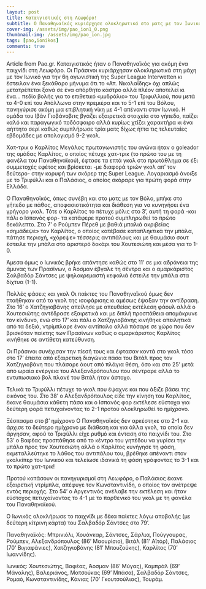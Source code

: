 ```yaml
---
layout: post
title: Καταιγιστικός στη Λεωφόρο!
subtitle: Ο Παναθηναϊκός κυριάρχησε ολοκληρωτικά στο ματς με τον Ιωνικό επικρατώντας 4-1
cover-img: /assets/img/pao_ion1_0.png
thumbnail-img: /assets/img/pao_ion.jpg
tags: [pao,ionikos]
comments: true
---
```

Article from Pao.gr.
Καταιγιστικός ήταν ο Παναθηναϊκός για ακόμη ένα παιχνίδι στη Λεωφόρο. Οι Πράσινοι κυριάρχησαν ολοκληρωτικά στη μάχη με τον Ιωνικό για την 6η αγωνιστική της Super League Interwetten κι έστειλαν ένα ξεκάθαρο μήνυμα ότι το «Απ. Νικολαΐδης» όχι απλώς μετατρέπεται ξανά σε ένα απόρθητο κάστρο αλλά πλέον αποτελεί κι ένα… πεδίο βολής για το επιθετικό «μυδράλιο» του Τριφυλλιού, που μετά το 4-0 επί του Απόλλωνα στην πρεμιέρα και το 5-1 επί του Βόλου, πανηγύρισε ακόμη μια επιβλητική νίκη με 4-1 απέναντι στον Ιωνικό. Η ομάδα του Ιβάν Γιοβάνοβιτς βγάζει εξαιρετικά στοιχεία στο γήπεδο, παίζει καλό και παραγωγικό ποδόσφαιρο αλλά κυρίως χτίζει χαρακτήρα κι ένα αήττητο σερί καθώς συμπλήρωσε τρία ματς δίχως ήττα τις τελευταίες εβδομάδες με απολογισμό 9-2 γκολ.

Χατ-τρικ ο Καρλίτος
Μεγάλος πρωταγωνιστής του αγώνα ήταν ο goleador της ομάδας Καρλίτος, ο οποίος πέτυχε χατ-τρικ (το πρώτο του με τη φανέλα του Παναθηναϊκού), έφτασε τα επτά γκολ στο πρωτάθλημα σε έξι συμμετοχές εφέτος και βρίσκεται -με διαφορά τριών γκολ απ’ τον δεύτερο- στην κορυφή των σκόρερ της Super League. Λογαριασμό άνοιξε με το Τριφύλλι και ο Παλάσιος, ο οποίος σκόραρε για πρώτη φορά στην Ελλάδα.

Ο Παναθηναϊκός, όπως συνέβη και στο ματς με τον Βόλο, μπήκε στο γήπεδο με πάθος, αποφασιστικότητα και διάθεση για να κυνηγήσει ένα γρήγορο γκολ. Τότε ο Καρλίτος το πέτυχε μόλις στο 3’, αυτή τη φορά -και πάλι ο Ισπανός φορ- τα κατάφερε προτού συμπληρωθεί το πρώτο δεκάλεπτο. Στο 7’ ο Ρούμπεν Πέρεθ με βαθιά μπαλιά ακριβείας «σημάδεψε» τον Καρλίτος, ο οποίος κατέβασε καταπληκτικά την μπάλα, πάτησε περιοχή, «χόρεψε» τέσσερις αντιπάλους και με θαυμάσιο σουτ έστειλε την μπάλα στο αριστερό δοκάρι του Χουτεσιώτη και μέσα για το 1-0.

Άμεσα όμως ο Ιωνικός βρήκε απάντησε καθώς στο 11’ σε μια αδράνεια της άμυνας των Πρασίνων, ο Άοσμαν έβγαλε τη σέντρα και ο αμαρκάριστος Σαλβαδόρ Σάντσες με ψηλοκρεμαστή κεφαλιά έστειλε την μπάλα στα δίχτυα (1-1).

Πολλές φάσεις και γκολ
Οι παίκτες του Παναθηναϊκού όμως δεν πτοήθηκαν από το γκολ της ισοφάρισης κι αμέσως έψαξαν την αντίδραση. Στο 16’ ο Χατζηγιοβάνης απείλησε με απευθείας εκτέλεση φάουλ αλλά ο Χουτεσιώτης αντέδρασε εξαιρετικά και με διπλή προσπάθεια απομάκρυνε τον κίνδυνο, ενώ στο 17’ και πάλι ο Χατζηγιοβάνης κινήθηκε απειλητικά από τα δεξιά, ντρίμπλαρε έναν αντίπαλο αλλά πάσαρε σε χώρο που δεν βρισκόταν παίκτης των Πρασίνων καθώς ο αμαρκάριστος Καρλίτος κινήθηκε σε αντίθετη κατεύθυνση.

Οι Πράσινοι συνέχισαν την πίεσή τους και έφτασαν κοντά στο γκολ τόσο στο 17’ έπειτα από εξαιρετική διαγώνια πάσα του Βιτάλ προς τον Χατζηγιοβάνη που πλάσαρε άουτ από πλάγια θέση, όσο και στο 25’ μετά από ωραία ενέργεια του Αλεξανδρόπουλου που σέντραρε αλλά το εντυπωσιακό βολ πλανέ του Βιτάλ ήταν άστοχο.

Τελικά το Τριφύλλι πέτυχε το γκολ που έψαχνε και που άξιζε βάσει της εικόνας του. Στο 38’ ο Αλεξανδρόπουλος είδε την κίνηση του Καρλίτος, έκανε θαυμάσια κάθετη πάσα και ο Ισπανός φορ εκτέλεσε εύστοχα για δεύτερη φορά πετυχαίνοντας το 2-1 προτού ολοκληρωθεί το ημίχρονο.

Ξέσπασμα στο β’ ημίχρονο
Ο Παναθηναϊκός δεν αρκέστηκε στο 2-1 και άρχισε το δεύτερο ημίχρονο με διάθεση και για άλλα γκολ, τα οποία δεν άργησαν, αφού το Τριφύλλι είχε ρυθμό και ένταση στο παιχνίδι του. Στο 53’ ο Βαφέας προσπάθησε από το κέντρο του γηπέδου να γυρίσει την μπάλα προς τον Χουτεσιώτη αλλά ο Καρλίτος κυνήγησε τη φάση, εκμεταλλεύτηκε το λάθος του αντιπάλου του, βρέθηκε απέναντι στον γκολκίπερ του Ιωνικού και τελείωσε ιδανικά τη φάση γράφοντας το 3-1 και το πρώτο χατ-τρικ!

Προτού κοπάσουν οι πανηγυρισμοί στη Λεωφόρο, ο Παλάσιος έκανε εξαιρετική ντρίμπλα, απέφυγε τον Κωνσταντινίδη, ο οποίος τον ανέτρεψε εντός περιοχής. Στο 54’ ο Αργεντινός ανέλαβε την εκτέλεση και ήταν εύστοχος πετυχαίνοντας το 4-1 με το παρθενικό του γκολ με τη φανέλα του Παναθηναϊκού.

Ο Ιωνικός ολοκλήρωσε το παιχνίδι με δέκα παίκτες λόγω αποβολής (με δεύτερη κίτρινη κάρτα) του Σαλβαδόρ Σάντσες στο 79’.

Παναθηναϊκός: Μπρινιόλι, Χουάνκαρ, Σάντσες, Σάρλια, Πούγγουρας, Ρούμπεν, Αλεξανδρόπουλος (86’ Μαουρίσιο), Βιτάλ (81’ Αϊτόρ), Παλάσιος (70’ Βιγιαφάνιες), Χατζηγιοβάνης (81’ Μπουζούκης), Καρλίτος (70’ Ιωαννίδης).

Ιωνικός: Χουτεσιώτης, Βαφέας, Άοσμαν (86’ Μύγας), Καμπράλ (69’ Μάναλης), Βαλεριάνος, Ματσούκας (69’ Μπάσα), Σαλβαδόρ Σάντσες, Ρομαό, Κωνσταντινίδης, Κάνιας (70’ Γκουτσούλιας), Τουράμ.
